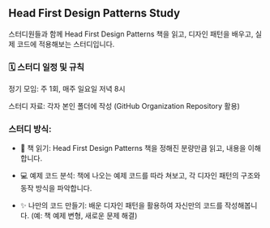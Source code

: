 ## Head First Design Patterns Study
스터디원들과 함께 Head First Design Patterns 책을 읽고, 디자인 패턴을 배우고, 실제 코드에 적용해보는 스터디입니다.


### 🗓️ 스터디 일정 및 규칙
정기 모임: 주 1회, 매주 일요일 저녁 8시

스터디 자료: 각자 본인 폴더에 작성 (GitHub Organization Repository 활용)



### 스터디 방식:

- 📖 책 읽기: Head First Design Patterns 책을 정해진 분량만큼 읽고, 내용을 이해합니다.

- 💻 예제 코드 분석: 책에 나오는 예제 코드를 따라 쳐보고, 각 디자인 패턴의 구조와 동작 방식을 파악합니다.

- ✨ 나만의 코드 만들기: 배운 디자인 패턴을 활용하여 자신만의 코드를 작성해봅니다. (예: 책 예제 변형, 새로운 문제 해결)
